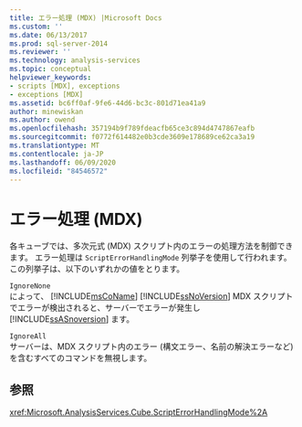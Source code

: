 ```yaml
---
title: エラー処理 (MDX) |Microsoft Docs
ms.custom: ''
ms.date: 06/13/2017
ms.prod: sql-server-2014
ms.reviewer: ''
ms.technology: analysis-services
ms.topic: conceptual
helpviewer_keywords:
- scripts [MDX], exceptions
- exceptions [MDX]
ms.assetid: bc6ff0af-9fe6-44d6-bc3c-801d71ea41a9
author: minewiskan
ms.author: owend
ms.openlocfilehash: 357194b9f789fdeacfb65ce3c894d4747867eafb
ms.sourcegitcommit: f0772f614482e0b3cde3609e178689ce62ca3a19
ms.translationtype: MT
ms.contentlocale: ja-JP
ms.lasthandoff: 06/09/2020
ms.locfileid: "84546572"
---
```

# <a name="error-handling-mdx"></a>エラー処理 (MDX)
  各キューブでは、多次元式 (MDX) スクリプト内のエラーの処理方法を制御できます。 エラー処理は `ScriptErrorHandlingMode` 列挙子を使用して行われます。 この列挙子は、以下のいずれかの値をとります。  
  
 `IgnoreNone`  
 によって、 [!INCLUDE[msCoName](../../../includes/msconame-md.md)] [!INCLUDE[ssNoVersion](../../../includes/ssnoversion-md.md)] MDX スクリプトでエラーが検出されると、サーバーでエラーが発生し [!INCLUDE[ssASnoversion](../../../includes/ssasnoversion-md.md)] ます。  
  
 `IgnoreAll`  
 サーバーは、MDX スクリプト内のエラー (構文エラー、名前の解決エラーなど) を含むすべてのコマンドを無視します。  
  
## <a name="see-also"></a>参照  
 <xref:Microsoft.AnalysisServices.Cube.ScriptErrorHandlingMode%2A>  
  
  
